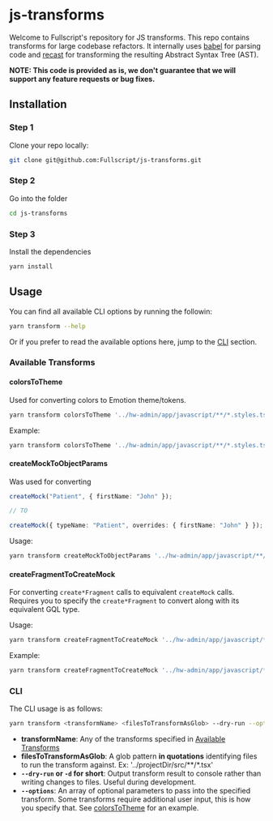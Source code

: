 # js-transforms

Welcome to Fullscript's repository for JS transforms. This repo contains transforms for large codebase refactors.
It internally uses [babel](https://babeljs.io/docs/babel-parser) for parsing code and [recast](https://github.com/benjamn/recast) for transforming the resulting Abstract Syntax Tree (AST).

**NOTE: This code is provided as is, we don't guarantee that we will support any feature requests or bug fixes.**

## Installation

### Step 1

Clone your repo locally:

```sh
git clone git@github.com:Fullscript/js-transforms.git
```

### Step 2

Go into the folder

```sh
cd js-transforms
```

### Step 3

Install the dependencies

```sh
yarn install
```

## Usage

You can find all available CLI options by running the followin:

```sh
yarn transform --help
```

Or if you prefer to read the available options here, jump to the [CLI](#cli) section.

### Available Transforms

#### colorsToTheme

Used for converting colors to Emotion theme/tokens.

```sh
yarn transform colorsToTheme '../hw-admin/app/javascript/**/*.styles.ts*' --options COLOR.TO.REPLACE THEME.TOKEN.REPLACEMENT
```

Example:

```sh
yarn transform colorsToTheme '../hw-admin/app/javascript/**/*.styles.ts*' --options colors.green.base theme.success.textBase
```

#### createMockToObjectParams

Was used for converting

```ts
createMock("Patient", { firstName: "John" });

// TO

createMock({ typeName: "Patient", overrides: { firstName: "John" } });
```

Usage:

```zsh
yarn transform createMockToObjectParams '../hw-admin/app/javascript/**/*.spec.ts*'
```

#### createFragmentToCreateMock

For converting `create*Fragment` calls to equivalent `createMock` calls. Requires you to specify the `create*Fragment` to convert along with its equivalent GQL type.

Usage:

```sh
yarn transform createFragmentToCreateMock '../hw-admin/app/javascript/**/*.spec.ts*' --options <create*Fragment> <GQLType>
```

Example:

```sh
yarn transform createFragmentToCreateMock '../hw-admin/app/javascript/**/*.spec.ts*' --options createPatientFragment Patient
```

### CLI

The CLI usage is as follows:

```sh
yarn transform <transformName> <filesToTransformAsGlob> --dry-run --options
```

- **transformName**: Any of the transforms specified in [Available Transforms](#available-transforms)
- **filesToTransformAsGlob**: A glob pattern **in quotations** identifying files to run the transform against. Ex: '../projectDir/src/\*\*/\*.tsx'
- **`--dry-run` or `-d` for short**: Output transform result to console rather than writing changes to files. Useful during development.
- **`--options`**: An array of optional parameters to pass into the specified transform. Some transforms require additional user input, this is how you specify that. See [colorsToTheme](#colorstotheme) for an example.

